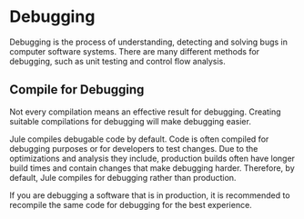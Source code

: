 # Debugging

Debugging is the process of understanding, detecting and solving bugs in computer software systems. There are many different methods for debugging, such as unit testing and control flow analysis.

## Compile for Debugging

Not every compilation means an effective result for debugging. Creating suitable compilations for debugging will make debugging easier.

Jule compiles debugable code by default. Code is often compiled for debugging purposes or for developers to test changes. Due to the optimizations and analysis they include, production builds often have longer build times and contain changes that make debugging harder. Therefore, by default, Jule compiles for debugging rather than production.

If you are debugging a software that is in production, it is recommended to recompile the same code for debugging for the best experience.
